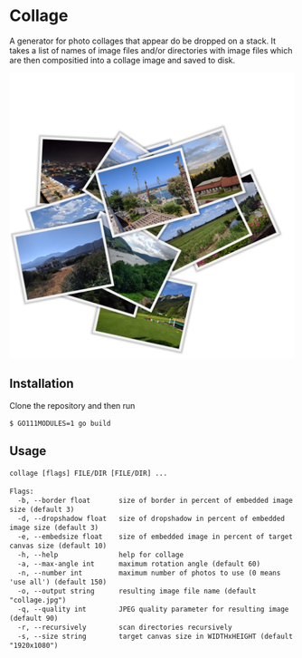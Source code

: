 # Collage 

A generator for photo collages that appear do be dropped on a 
stack. It takes a list of names of image files and/or directories
with image files which are then compositied into a collage image
and saved to disk.

![collage.jpg](collage.jpg)


## Installation

Clone the repository and then run

```
$ GO111MODULES=1 go build
```

## Usage

```
collage [flags] FILE/DIR [FILE/DIR] ...

Flags:
  -b, --border float       size of border in percent of embedded image size (default 3)
  -d, --dropshadow float   size of dropshadow in percent of embedded image size (default 3)
  -e, --embedsize float    size of embedded image in percent of target canvas size (default 10)
  -h, --help               help for collage
  -a, --max-angle int      maximum rotation angle (default 60)
  -n, --number int         maximum number of photos to use (0 means 'use all') (default 150)
  -o, --output string      resulting image file name (default "collage.jpg")
  -q, --quality int        JPEG quality parameter for resulting image (default 90)
  -r, --recursively        scan directories recursively
  -s, --size string        target canvas size in WIDTHxHEIGHT (default "1920x1080")
```
